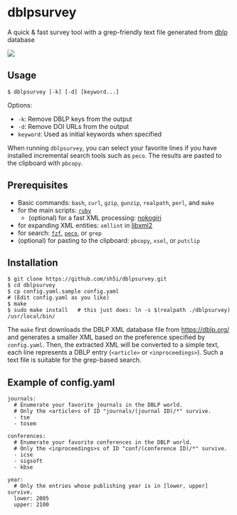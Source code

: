 # dblpsurvey
A quick & fast survey tool with a grep-friendly text file generated from [dblp](https://dblp.org/) database

![](https://i.gyazo.com/3c1e31b89302d81cd1fbdfdf18b3fb89.gif)

## Usage
```
$ dblpsurvey [-k] [-d] [keyword...]
```
Options:
- `-k`: Remove DBLP keys from the output
- `-d`: Remove DOI URLs from the output
- `keyword`: Used as initial keywords when specified

When running `dblpsurvey`, you can select your favorite lines if you have installed incremental search tools such as `peco`.
The results are pasted to the clipboard with `pbcopy`.

## Prerequisites
- Basic commands: `bash`, `curl`, `gzip`, `gunzip`, `realpath`, `perl`, and `make`
- for the main scripts: [`ruby`](https://www.ruby-lang.org/)
   - (optional) for a fast XML processing: [nokogiri](https://nokogiri.org/)
- for expanding XML entities: `xmllint` in [libxml2](http://xmlsoft.org/)
- for search: [`fzf`](https://github.com/junegunn/fzf), [`peco`](https://github.com/peco/peco), or `grep`
- (optional) for pasting to the clipboard: `pbcopy`, `xsel`, or `putclip`

## Installation
```
$ git clone https://github.com/sh5i/dblpsurvey.git
$ cd dblpsurvey
$ cp config.yaml.sample config.yaml
# (Edit config.yaml as you like)
$ make
$ sudo make install   # this just does: ln -s $(realpath ./dblpsurvey) /usr/local/bin/
```
The `make` first downloads the DBLP XML database file from https://dblp.org/ and generates a smaller XML based on the preference specified by `config.yaml`.
Then, the extracted XML will be converted to a simple text, each line represents a DBLP entry (`<article>` or `<inproceedings>`).
Such a text file is suitable for the grep-based search.

## Example of config.yaml
```
journals:
  # Enumerate your favorite journals in the DBLP world.
  # Only the <article>s of ID "journals/(journal ID)/*" survive.
  - tse
  - tosem

conferences:
  # Enumerate your favorite conferences in the DBLP world.
  # Only the <inproceedings>s of ID "conf/(conference ID)/*" survive.
  - icse
  - sigsoft
  - kbse

year:
  # Only the entries whose publishing year is in [lower, upper] survive.
  lower: 2005
  upper: 2100
```
